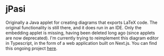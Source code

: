 # jPasi
Originally a Java applet for creating diagrams that exports LaTeX code. The original functionality is still there, and it does run in an IDE. Only the embedding applet is missing, having been deleted long ago (since applets are now deprecated). I'm currently trying to reimplement this diagram editor in Typescript, in the form of a web application built on Next.js. You can find this ongoing project [here](https://github.com/jplate/pasi).
